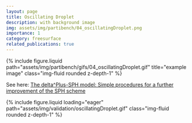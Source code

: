 ```yaml
---
layout: page
title: Oscillating Droplet
description: with background image
img: assets/img/partibench/04_oscillatingDroplet.png
importance: 1
category: freesurface
related_publications: true
---
```


{% include figure.liquid path="assets/img/partibench/gifs/04_oscillatingDroplet.gif" title="example image" class="img-fluid rounded z-depth-1" %}


See here: [The delta^Plus-SPH model: Simple procedures for a further improvement of the SPH scheme](https://www.sciencedirect.com/science/article/pii/S0045782516309112)

{% include figure.liquid loading="eager" path="assets/img/validation/oscillatingDroplet.gif" class="img-fluid rounded z-depth-1" %}
